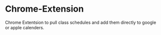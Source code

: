 # Chrome-Extension

Chrome Extentsion to pull class schedules and add them directly to google or apple calenders. 

